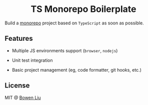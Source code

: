 <h1 align="center">TS Monorepo Boilerplate</h1>

[wiki-monorepo]: https://en.wikipedia.org/wiki/Monorepo

Build a [monorepo][wiki-monorepo] project based on `TypeScript` as soon as possible.

## Features

- Multiple JS environments support (`browser`, `nodejs`)

- Unit test integration

- Basic project management (eg, code formatter, git hooks, etc.)

## License

MIT @ [Bowen Liu](https://github.com/lbwa)

